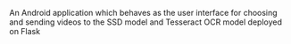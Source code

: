 An Android application which behaves as the user interface for choosing and sending videos to the SSD model and Tesseract OCR model deployed on Flask
